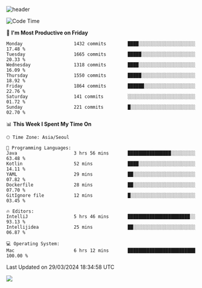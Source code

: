 ![header](https://capsule-render.vercel.app/api?type=Egg&color=timeAuto&height=300&section=header&text=PoPo&fontSize=90&animation=fadeIn)

  <!--START_SECTION:waka-->
![Code Time](http://img.shields.io/badge/Code%20Time-1%2C546%20hrs%2054%20mins-blue)

📅 **I'm Most Productive on Friday** 

```text
Monday                   1432 commits        ████░░░░░░░░░░░░░░░░░░░░░   17.48 % 
Tuesday                  1665 commits        █████░░░░░░░░░░░░░░░░░░░░   20.33 % 
Wednesday                1318 commits        ████░░░░░░░░░░░░░░░░░░░░░   16.09 % 
Thursday                 1550 commits        █████░░░░░░░░░░░░░░░░░░░░   18.92 % 
Friday                   1864 commits        ██████░░░░░░░░░░░░░░░░░░░   22.76 % 
Saturday                 141 commits         ░░░░░░░░░░░░░░░░░░░░░░░░░   01.72 % 
Sunday                   221 commits         █░░░░░░░░░░░░░░░░░░░░░░░░   02.70 % 
```


📊 **This Week I Spent My Time On** 

```text
🕑︎ Time Zone: Asia/Seoul

💬 Programming Languages: 
Java                     3 hrs 56 mins       ████████████████░░░░░░░░░   63.48 % 
Kotlin                   52 mins             ████░░░░░░░░░░░░░░░░░░░░░   14.11 % 
YAML                     29 mins             ██░░░░░░░░░░░░░░░░░░░░░░░   07.82 % 
Dockerfile               28 mins             ██░░░░░░░░░░░░░░░░░░░░░░░   07.70 % 
GitIgnore file           12 mins             █░░░░░░░░░░░░░░░░░░░░░░░░   03.45 % 

🔥 Editors: 
IntelliJ                 5 hrs 46 mins       ███████████████████████░░   93.13 % 
Intellijidea             25 mins             ██░░░░░░░░░░░░░░░░░░░░░░░   06.87 % 

💻 Operating System: 
Mac                      6 hrs 12 mins       █████████████████████████   100.00 % 
```


 Last Updated on 29/03/2024 18:34:58 UTC
<!--END_SECTION:waka-->



<img src="https://capsule-render.vercel.app/api?type=Egg&color=timeAuto&height=300&section=footer&text=PoPo&fontSize=90&animation=fadeIn&reversal=true" />
